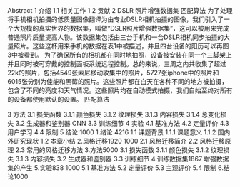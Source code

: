Abstract
1 介绍
1.1 相关工作
1.2 贡献
2 DSLR 照片增强数据集
   匹配算法
为了处理将手机相机拍摄的低质量图像翻译为由专业DSLR相机拍摄的图像，我们引入了一个大规模的真实世界的数据集，叫做“DSLR照片增强数据集”，这可以被用来完成普通照片质量提高人物。该数据集包括由三台手机和一台DSLR相机同步拍摄的大量照片。这些这杯用来手机的数据在表1中被描述，并且四台设备的阳历可以再图3中被看到。
为了确保所有的相机都在同时地拍照，设备被安装在同一个三脚架上并且同时被可穿戴的控制面板系统远程控制。总的来说，三周之内共收集了超过22k的照片，包括4549张索尼移动收集中的照片，5727张iphone中的照片和6015张分别为佳能和黑莓的照片。这些照片都在白天在各种不同的地方被拍摄，包含了不同的亮度和天气情况。这些照片均在自动模式拍摄，我们自始至终对所有的设备都使用默认的设置。
匹配算法

3 方法
3.1 损失函数
3.1.1 颜色损失
3.1.2 纹理损失
3.1.3 内容损失
3.1.4 总变化损失
3.2 生成器和鉴别器 CNN
3.3 训练细节
4 实验
4.1 基准方法
4.2 定量评价
4.3 用户学习
4.4 限制
5 结论
1000
1.绪论 4216
1.1 课题背景
1.1.1 课题意义
1.1.2 国内外研究现状
1.2 本章小结
2.风格迁移1920 1000
2.1 风格迁移简介
2.2 风格迁移原理
2.3 常用的风格迁移方法
3.方法5000
3.1 损失函数
3.1.1 颜色损失
3.1.2 纹理损失
3.1.3 内容损失
3.2 生成器和鉴别器
3.3 训练细节
4.训练数据集1867
增强数据集的产生
5.实验838 1000
5.1 基准方法
5.2 定量评价
5.3 主观评价
5.4 限制
6.结论1000